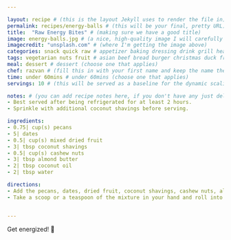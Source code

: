 ```yaml
---

layout: recipe # (this is the layout Jekyll uses to render the file in)
permalink: recipes/energy-balls # (this will be your final, pretty URL)
title:  "Raw Energy Bites" # (making sure we have a good title)
image: energy-balls.jpg # (a nice, high-quality image I will carefully select for you)
imagecredit: "unsplash.com" # (where I'm getting the image above)
categories: snack quick raw # appetizer baking dressing drink grill healthyish marinade oven pickling quick raw salad sandwich sauce snack soup
tags: vegetarian nuts fruit # asian beef bread burger christmas duck french fruit indian italian mexican nuts pasta pork poultry rice seafood thanksgiving vegetarian
meal: dessert # dessert (choose one that applies)
chef: razvan # (fill this in with your first name and keep the name the same for all your recipes, since each chef has his own collection of recipes)
time: under 60mins # under 60mins (choose one that applies)
servings: 10 # (this will be served as a baseline for the dynamic scaling)

notes: # (you can add recipe notes here, if you don't have any just delete this whole section and it won't be processed)
- Best served after being refrigerated for at least 2 hours.
- Sprinkle with additional coconut shavings before serving. 

ingredients:
- 0.75| cup(s) pecans
- 5| dates
- 0.5| cup(s) mixed dried fruit
- 3| tbsp coconut shavings
- 0.5| cup(s) cashew nuts 
- 3| tbsp almond butter
- 2| tbsp coconut oil 
- 2| tbsp water 

directions:
- Add the pecans, dates, dried fruit, coconut shavings, cashew nuts, almond butter and coconut oil into a food processor and mix together adding water gradually until the mixture turns into a thick paste. 
- Take a scoop or a teaspoon of the mixture in your hand and roll into a ball 


--- 
```

<!-- Below is the description, just write what you want or leave it empty 😁 -->
Get energized! 🔪 